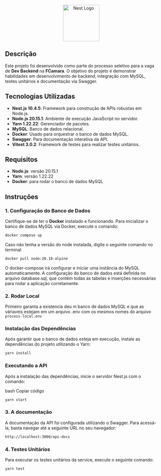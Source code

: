 <p align="center">
  <a href="http://nestjs.com/" target="blank"><img src="https://nestjs.com/img/logo-small.svg" width="120" alt="Nest Logo" /></a>
</p>

## Descrição

Este projeto foi desenvolvido como parte do processo seletivo para a vaga de **Dev Backend** na **FCamara**. O objetivo do projeto é demonstrar habilidades em desenvolvimento de backend, integração com MySQL, testes unitários e documentação via Swagger.

## Tecnologias Utilizadas

- **Nest.js 10.4.5**: Framework para construção de APIs robustas em Node.js.
- **Node.js 20.15.1**: Ambiente de execução JavaScript no servidor.
- **Yarn 1.22.22**: Gerenciador de pacotes.
- **MySQL**: Banco de dados relacional.
- **Docker**: Usado para orquestrar o banco de dados MySQL.
- **Swagger**: Para documentação interativa da API.
- **Vitest 3.0.2**: Framework de testes para realizar testes unitários.

## Requisitos

- **Node.js**: versão 20.15.1
- **Yarn**: versão 1.22.22
- **Docker**: para rodar o banco de dados MySQL

## Instruções

### 1. Configuração do Banco de Dados

Certifique-se de ter o **Docker** instalado e funcionando. Para inicializar o banco de dados MySQL via Docker, execute o comando:

```bash
docker compose up
````

Caso não tenha a versão do node instalada, digite o seguinte comando no terminal

```bash
docker pull node:20.18-alpine
````

O docker-compose irá configurar e iniciar uma instância do MySQL automaticamente. A configuração do banco de dados está definida no arquivo database.sql, que contém todas as tabelas e inserções necessárias para rodar a aplicação corretamente.

### 2. Rodar Local

Primeiro garanta a existencia deu m banco de dados MySQL e que as váriaveis estejam em um arquivo .env com os mesmos nomes do arquivo `process-local.env`

### Instalação das Dependências

Após garantir que o banco de dados esteja em execução, instale as dependências do projeto utilizando o Yarn:

```bash
yarn install
````

### Executando a API

Após a instalação das dependências, inicie o servidor Nest.js com o comando:

bash
Copiar código

```bash
yarn start
````

### 3. A documentação

A documentação da API foi configurada utilizando o Swagger. Para acessá-la, basta navegar até a seguinte URL no seu navegador:

```bash
http://localhost:3000/api-docs
````

### 4. Testes Unitários

Para executar os testes unitários da service, execute o seguinte comando:

```bash
yarn test
````
